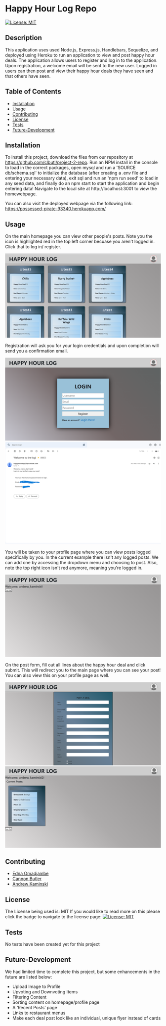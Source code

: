 # Happy Hour Log Repo

  [![License: MIT](https://img.shields.io/badge/License-MIT-yellow.svg)](https://opensource.org/licenses/MIT)


## Description

  This application uses used Node.js, Express.js, Handlebars, Sequelize, and deployed using Heroku to run an application to view and post happy hour deals. The application allows users to register and log in to the application. Upon registration, a welcome email will be sent to the new user. Logged in users can then post and view their happy hour deals they have seen and that others have seen.

  ## Table of Contents

  - [Installation](#installation)
  - [Usage](#usage)
  - [Contributing](#contributing)
  - [License](#license)
  - [Tests](#tests)
  - [Future-Development](#future-development)

  ## Installation

  To install this project, download the files from our repository at https://github.com/clbutl/project-2-repo. Run an NPM install in the console to load in the correct packages, open mysql and run a 'SOURCE db/schema.sql' to initialize the database (after creating a .env file and entering your necessary data), exit sql and run an 'npm run seed' to load in any seed data, and finally do an npm start to start the application and begin entering data! Navigate to the local site at http://localhost:3001 to view the homewebpage.

  You can also visit the deployed webpage via the following link: https://possessed-pirate-93340.herokuapp.com/

  ## Usage
  On the main homepage you can view other people's posts. Note you the icon is highlighted red in the top left corner becuase you aren't logged in. Click that to log in/ register.

  ![homepage with posts](./public/readmeImages/homepage.png)

  Registration will ask you for your login credentials and upon completion will send you a confirmation email.

  ![registration form](./public/readmeImages/registration.png)
  ![welcome email](./public/readmeImages/welcome-email.png)

  You will be taken to your profile page where you can view posts logged specifically by you. In the current example there isn't any logged posts. We can add one by accessing the dropdown menu and choosing to post. Also, note the top right icon isn't red anymore, meaning you're logged in.

  ![profile page with no posts](./public/readmeImages/profile-no-posts.png)

  On the post form, fill out all lines about the happy hour deal and click submit. This will redirect you to the main page where you can see your post! You can also view this on your profile page as well.

  ![post form](./public/readmeImages/post-form.png)
  ![profile page with post](./public/readmeImages/profile-with-post.png)

  ## Contributing

  - [Edna Omadjambe](https://github.com/Edna1999)
  - [Cannon Butler](https://github.com/clbutl)
  - [Andrew Kaminski](https://github.com/AndrewKamSki)

  ## License
  The License being used is: MIT
  If you would like to read more on this please click the badge to navigate to the license page: 
  [![License: MIT](https://img.shields.io/badge/License-MIT-yellow.svg)](https://opensource.org/licenses/MIT)

  ## Tests

  No tests have been created yet for this project
  
  ## Future-Development

  We had limited time to complete this project, but some enhancements in the future are listed below:
  - Upload Image to Profile
  - Upvoting and Downvoting Items
  - Filtering Content
  - Sorting content on homepage/profile page
  - A ‘Recent Posts’ page
  - Links to restaurant menus
  - Make each deal post look like an individual, unique flyer instead of cards